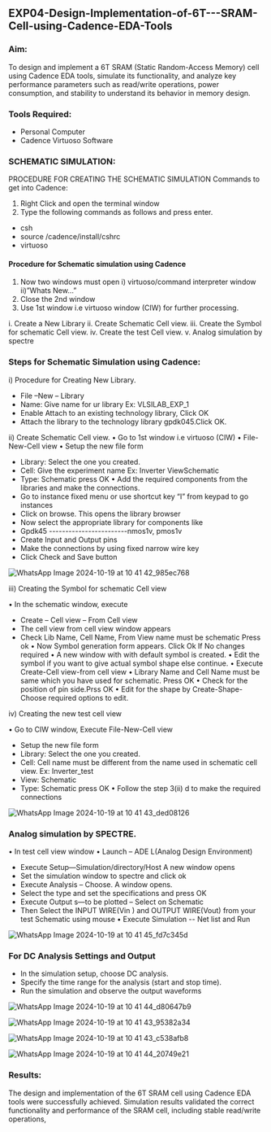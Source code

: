 ## EXP04-Design-Implementation-of-6T---SRAM-Cell-using-Cadence-EDA-Tools 

### Aim:
To design and implement a 6T SRAM (Static Random-Access Memory) cell using Cadence EDA tools, simulate its functionality, and analyze key performance parameters such as read/write operations, power consumption, and stability to understand its behavior in memory design.

### Tools Required:
- Personal Computer
- Cadence Virtuoso Software
    
### SCHEMATIC SIMULATION:
PROCEDURE FOR CREATING THE SCHEMATIC SIMULATION
Commands to get into Cadence:

1.	Right Click and open the terminal window
2.	Type the following commands as follows and press enter.
  - csh
  - source /cadence/install/cshrc
  - virtuoso
#### Procedure for Schematic simulation using Cadence
  
  1.	Now two windows must open
i) virtuoso/command interpreter window
ii)”Whats New…”
  2.	Close the 2nd window
  3.	Use 1st window i.e virtuoso window (CIW) for further processing.
     
i.	Create a New Library
ii.	Create Schematic Cell view.
iii.	Create the Symbol for schematic Cell view.
iv.	Create the test Cell view.
v.	Analog simulation by spectre

### Steps for Schematic Simulation using Cadence:
i)	Procedure for Creating New Library.
- File –New – Library
- Name: Give name for ur library Ex: VLSILAB_EXP_1
- Enable Attach to an existing technology library, Click OK
- Attach the library to the technology library gpdk045.Click OK.
  
ii)	Create Schematic Cell view.
•	Go to 1st window i.e virtuoso (CIW)
•	File-New-Cell view
•	Setup the new file form
  +	Library: Select the one you created.
  +	Cell: Give the experiment name Ex: Inverter ViewSchematic
  +	Type: Schematic press OK
•	Add the required components from the libraries and make the connections.
  +	Go to instance fixed menu or use shortcut key “I” from keypad to go instances
  +	Click on browse. This opens the library browser
  +	Now select the appropriate library for components like 
  +	Gpdk45 ------------------------nmos1v, pmos1v
  +	Create Input and Output pins
  +	Make the connections by using fixed narrow wire key
  +	Click Check and Save button

![WhatsApp Image 2024-10-19 at 10 41 42_985ec768](https://github.com/user-attachments/assets/b62f5f33-a6bc-4f59-8ad6-89c950149c5b)
 
 iii)	Creating the Symbol for schematic Cell view

•	In the schematic window, execute 
  +	Create – Cell view – From Cell view
  +	The cell view from cell view window appears
  +	Check Lib Name, Cell Name, From View name must be schematic Press ok
•	Now Symbol generation form appears. Click Ok If No changes required
•	A new window with with default symbol is created.
•	Edit the symbol if you want to give actual symbol shape else continue.
•	Execute Create-Cell view-from cell view
•	Library Name and Cell Name must be same which you have used for schematic. Press OK
•	Check for the position of pin side.Prss OK
•	Edit for the shape by Create-Shape-Choose required options to edit.

 
 iv)	Creating the new test cell view

•	Go to CIW window, Execute File-New-Cell view
  +	Setup the new file form
  +	Library: Select the one you created.
  +	Cell: Cell name must be different from the name used in schematic cell view. Ex: Inverter_test
  +	View: Schematic
  +	Type: Schematic press OK
•	Follow the step 3(ii) d to make the required connections

 ![WhatsApp Image 2024-10-19 at 10 41 43_ded08126](https://github.com/user-attachments/assets/77a7caea-2d31-4a7a-8878-92c23fdb5fa3)

### Analog simulation by SPECTRE.
•	In test cell view window
•	Launch – ADE L(Analog Design Environment)
   +	Execute Setup—Simulation/directory/Host A new window opens
   +	Set the simulation window to spectre and click ok
   +	Execute Analysis – Choose. A window opens.
   +	Select the type and set the specifications and press OK
   +	Execute Output s—to be plotted – Select on Schematic
   +	Then Select the INPUT WIRE(Vin ) and OUTPUT WIRE(Vout) from your test Schematic using mouse
•	Execute Simulation -- Net list and Run

![WhatsApp Image 2024-10-19 at 10 41 45_fd7c345d](https://github.com/user-attachments/assets/046b9c2b-e174-411d-9c56-b434934fa7f2)

### For DC Analysis Settings and Output
  - In the simulation setup, choose DC analysis.
  - Specify the time range for the analysis (start and stop time).
  - Run the simulation and observe the output waveforms
    
![WhatsApp Image 2024-10-19 at 10 41 44_d80647b9](https://github.com/user-attachments/assets/ca5dce75-3c3c-4fc2-a1f4-18d82d596ec2)


![WhatsApp Image 2024-10-19 at 10 41 43_95382a34](https://github.com/user-attachments/assets/d71dac0f-6462-44f1-a76c-a48cb3c70b6c)

![WhatsApp Image 2024-10-19 at 10 41 43_c538afb8](https://github.com/user-attachments/assets/b2da578d-dc7d-478a-ac4e-49df76034d9d)

![WhatsApp Image 2024-10-19 at 10 41 44_20749e21](https://github.com/user-attachments/assets/2fe7ad15-e5f5-45a3-9e99-a410875c4d7f)


### Results:
The design and implementation of the 6T SRAM cell using Cadence EDA tools were successfully achieved. Simulation results validated the correct functionality and performance of the SRAM cell, including stable read/write operations,


